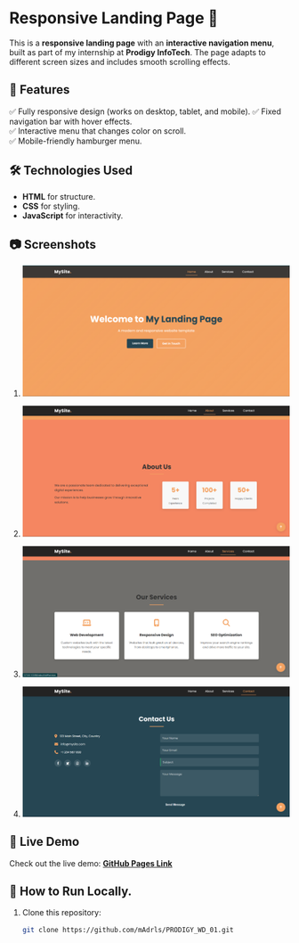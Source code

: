 # Responsive Landing Page 🚀  

This is a **responsive landing page** with an **interactive navigation menu**, built as part of my internship at **Prodigy InfoTech**. The page adapts to different screen sizes and includes smooth scrolling effects.  

## 🔹 Features  
✅ Fully responsive design (works on desktop, tablet, and mobile). 
✅ Fixed navigation bar with hover effects.  
✅ Interactive menu that changes color on scroll.  
✅ Mobile-friendly hamburger menu. 

## 🛠️ Technologies Used  
- **HTML** for structure.
- **CSS** for styling.
- **JavaScript** for interactivity.


## 📷 Screenshots  
1. ![](image.png)


2. ![](image-1.png)


3. ![](image-2.png)


4. ![](image-3.png)


## 🚀 Live Demo  
Check out the live demo: **[GitHub Pages Link](https://madrls.github.io/PRODIGY_WD_01/)**  

## 📌 How to Run Locally.  
1. Clone this repository:  
   ```sh
   git clone https://github.com/mAdrls/PRODIGY_WD_01.git
